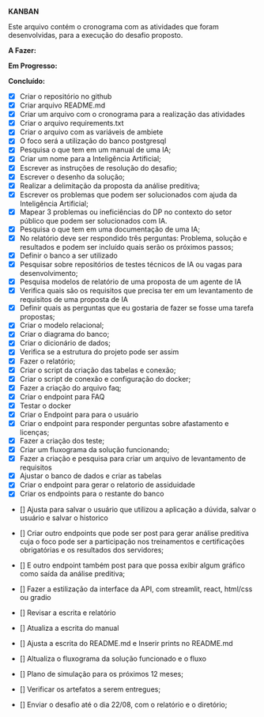 **KANBAN**

Este arquivo contém o cronograma com as atividades que foram desenvolvidas, para a execução do desafio proposto.

**A Fazer:**

**Em Progresso:**

**Concluído:**

- [x] Criar o repositório no github
- [x] Criar arquivo README.md
- [x] Criar um arquivo com o cronograma para a realização das atividades
- [x] Criar o arquivo requirements.txt
- [x] Criar o arquivo com as variáveis de ambiete
- [x] O foco será a utilização do banco postgresql
- [x] Pesquisa o que tem em um manual de uma IA;
- [x] Criar um nome para a Inteligência Artificial;
- [x] Escrever as instruções de resolução do desafio;
- [x] Escrever o desenho da solução;
- [x] Realizar a delimitação da proposta da análise preditiva;
- [x] Escrever os problemas que podem ser solucionados com ajuda da Inteligência Artificial;
- [x] Mapear 3 problemas ou ineficiências do DP no contexto do setor público que podem ser 
solucionados com IA. 
- [x] Pesquisa o que tem em uma documentação de uma IA;
- [x] No relatório deve ser respondido três perguntas: Problema, solução e resultados e podem ser incluído quais serão os próximos passos; 
- [x] Definir o banco a ser utilizado
- [x] Pesquisar sobre repositórios de testes técnicos de IA ou vagas para desenvolvimento; 
- [x] Pesquisa modelos de relatório de uma proposta de um agente de IA 
- [x] Verifica quais são os requisitos que precisa ter em um levantamento de requisitos de uma proposta de IA
- [x] Definir quais as perguntas que eu gostaria de fazer se fosse uma tarefa propostas;
- [x] Criar o modelo relacional;
- [x] Criar o diagrama do banco;
- [x] Criar o dicionário de dados;
- [x] Verifica se a estrutura do projeto pode ser assim
- [x] Fazer o relatório;
- [x] Criar o script da criação das tabelas e conexão;
- [x] Criar o script de conexão e configuração do docker;
- [x] Fazer a criação do arquivo faq;
- [x] Criar o endpoint para FAQ
- [x] Testar o docker
- [x] Criar o Endpoint para para o usuário
- [x] Criar o endpoint para responder perguntas sobre afastamento e licenças;
- [x] Fazer a criação dos teste;
- [x] Criar um fluxograma da solução funcionando;
- [x] Fazer a criação e pesquisa para criar um arquivo de levantamento de requisitos
- [x] Ajustar o banco de dados e criar as tabelas
- [x] Criar o endpoint para gerar o relatorio de assiduidade
- [x] Criar os endpoints para o restante do banco
- [] Ajusta para salvar o usuário que utilizou a aplicação a dúvida, salvar o usuário e salvar o historico


- [] Criar outro endpoints que pode ser post para gerar análise preditiva cuja o foco pode ser a participação nos treinamentos e certificações obrigatórias e os resultados dos servidores;
- [] E outro endpoint também post para que possa exibir algum gráfico como saída da análise preditiva;
- [] Fazer a estilização da interface da API, com streamlit, react, html/css ou gradio




- [] Revisar a escrita e relatório
- [] Atualiza a escrita do manual
- [] Ajusta a escrita do README.md e Inserir prints no README.md
- [] Altualiza o fluxograma da solução funcionado e o fluxo
- [] Plano de simulação para os próximos 12 meses;

- [] Verificar os artefatos a serem entregues;
- [] Enviar o desafio até o dia 22/08, com o relatório e o diretório;